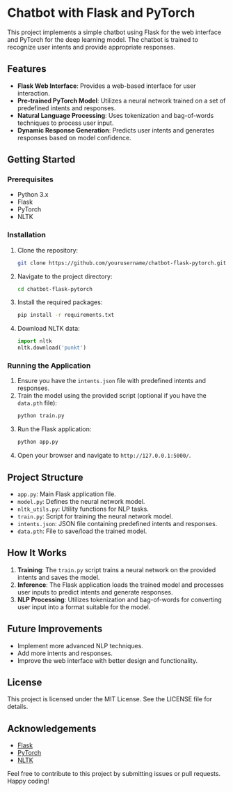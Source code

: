 # Chatbot with Flask and PyTorch

This project implements a simple chatbot using Flask for the web interface and PyTorch for the deep learning model. The chatbot is trained to recognize user intents and provide appropriate responses.

## Features
- **Flask Web Interface**: Provides a web-based interface for user interaction.
- **Pre-trained PyTorch Model**: Utilizes a neural network trained on a set of predefined intents and responses.
- **Natural Language Processing**: Uses tokenization and bag-of-words techniques to process user input.
- **Dynamic Response Generation**: Predicts user intents and generates responses based on model confidence.

## Getting Started

### Prerequisites
- Python 3.x
- Flask
- PyTorch
- NLTK

### Installation
1. Clone the repository:
    ```bash
    git clone https://github.com/yourusername/chatbot-flask-pytorch.git
    ```
2. Navigate to the project directory:
    ```bash
    cd chatbot-flask-pytorch
    ```
3. Install the required packages:
    ```bash
    pip install -r requirements.txt
    ```
4. Download NLTK data:
    ```python
    import nltk
    nltk.download('punkt')
    ```

### Running the Application
1. Ensure you have the `intents.json` file with predefined intents and responses.
2. Train the model using the provided script (optional if you have the `data.pth` file):
    ```bash
    python train.py
    ```
3. Run the Flask application:
    ```bash
    python app.py
    ```
4. Open your browser and navigate to `http://127.0.0.1:5000/`.

## Project Structure
- `app.py`: Main Flask application file.
- `model.py`: Defines the neural network model.
- `nltk_utils.py`: Utility functions for NLP tasks.
- `train.py`: Script for training the neural network model.
- `intents.json`: JSON file containing predefined intents and responses.
- `data.pth`: File to save/load the trained model.

## How It Works
1. **Training**: The `train.py` script trains a neural network on the provided intents and saves the model.
2. **Inference**: The Flask application loads the trained model and processes user inputs to predict intents and generate responses.
3. **NLP Processing**: Utilizes tokenization and bag-of-words for converting user input into a format suitable for the model.

## Future Improvements
- Implement more advanced NLP techniques.
- Add more intents and responses.
- Improve the web interface with better design and functionality.

## License
This project is licensed under the MIT License. See the LICENSE file for details.

## Acknowledgements
- [Flask](https://flask.palletsprojects.com/)
- [PyTorch](https://pytorch.org/)
- [NLTK](https://www.nltk.org/)

Feel free to contribute to this project by submitting issues or pull requests. Happy coding!
